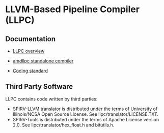 
# LLVM-Based Pipeline Compiler (LLPC)

## Documentation

* [LLPC overview](llpc/docs/LlpcOverview.md)

* [amdllpc standalone compiler](llpc/docs/amdllpc.md)

* [Coding standard](docs/CodingStandards.md)

## Third Party Software
LLPC contains code written by third parties:
* SPIRV-LLVM translator is distributed under the terms of University of Illinois/NCSA Open Source License. See llpc/translator/LICENSE.TXT.
* SPIRV-Tools is distributed under the terms of Apache License version 2.0. See llpc/translator/hex_float.h and bitutils.h.
